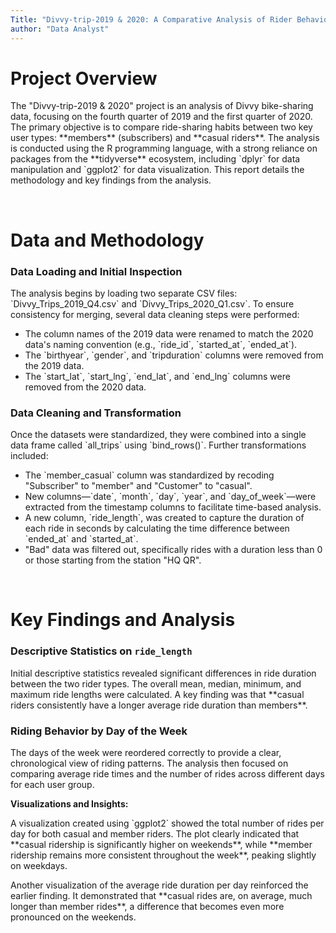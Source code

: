 ```yaml
---
Title: "Divvy-trip-2019 & 2020: A Comparative Analysis of Rider Behavior"
author: "Data Analyst"
---
```


# **Project Overview**

<p>The "Divvy-trip-2019 & 2020" project is an analysis of Divvy bike-sharing data, focusing on the fourth quarter of 2019 and the first quarter of 2020. The primary objective is to compare ride-sharing habits between two key user types: **members** (subscribers) and **casual riders**. The analysis is conducted using the R programming language, with a strong reliance on packages from the **tidyverse** ecosystem, including `dplyr` for data manipulation and `ggplot2` for data visualization. This report details the methodology and key findings from the analysis.</p>

<br>

# **Data and Methodology**

### **Data Loading and Initial Inspection**

<p>The analysis begins by loading two separate CSV files: `Divvy_Trips_2019_Q4.csv` and `Divvy_Trips_2020_Q1.csv`. To ensure consistency for merging, several data cleaning steps were performed:</p>

<ul>
<li>The column names of the 2019 data were renamed to match the 2020 data's naming convention (e.g., `ride_id`, `started_at`, `ended_at`).</li>
<li>The `birthyear`, `gender`, and `tripduration` columns were removed from the 2019 data.</li>
<li>The `start_lat`, `start_lng`, `end_lat`, and `end_lng` columns were removed from the 2020 data.</li>
</ul>

### **Data Cleaning and Transformation**

<p>Once the datasets were standardized, they were combined into a single data frame called `all_trips` using `bind_rows()`. Further transformations included:</p>

<ul>
<li>The `member_casual` column was standardized by recoding "Subscriber" to "member" and "Customer" to "casual".</li>
<li>New columns—`date`, `month`, `day`, `year`, and `day_of_week`—were extracted from the timestamp columns to facilitate time-based analysis.</li>
<li>A new column, `ride_length`, was created to capture the duration of each ride in seconds by calculating the time difference between `ended_at` and `started_at`.</li>
<li>"Bad" data was filtered out, specifically rides with a duration less than 0 or those starting from the station "HQ QR".</li>
</ul>

<br>

# **Key Findings and Analysis**

### **Descriptive Statistics on `ride_length`**

<p>Initial descriptive statistics revealed significant differences in ride duration between the two rider types. The overall mean, median, minimum, and maximum ride lengths were calculated. A key finding was that **casual riders consistently have a longer average ride duration than members**.</p>

### **Riding Behavior by Day of the Week**

<p>The days of the week were reordered correctly to provide a clear, chronological view of riding patterns. The analysis then focused on comparing average ride times and the number of rides across different days for each user group.</p>

**Visualizations and Insights:**

<p>A visualization created using `ggplot2` showed the total number of rides per day for both casual and member riders. The plot clearly indicated that **casual ridership is significantly higher on weekends**, while **member ridership remains more consistent throughout the week**, peaking slightly on weekdays.</p>

<p>Another visualization of the average ride duration per day reinforced the earlier finding. It demonstrated that **casual rides are, on average, much longer than member rides**, a difference that becomes even more pronounced on the weekends.</p>
